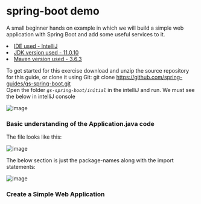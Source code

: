 # spring-boot demo

A small beginner hands on example in which we will build a simple web application with Spring Boot and add some useful services to it.

<u>
  <li>IDE used - <a href="https://www.jetbrains.com/idea/">IntelliJ </a></li>
  <li>JDK version used - <a href="https://www.oracle.com/in/java/technologies/javase-jdk11-downloads.html"> 11.0.10</a></li>
  <li>Maven version used - <a href="https://maven.apache.org/download.cgi#:~:text=3-,Apache%20Maven%203.6.,recommended%20version%20for%20all%20users.">3.6.3</a>
</u>

To get started for this exercise download and unzip the source repository for this guide, or clone it using Git: git clone https://github.com/spring-guides/gs-spring-boot.git <br/>
Open the folder <code><i>gs-spring-boot/initial</i></code> in the intelliJ and run.
We must see the below in intelliJ console

![image](https://user-images.githubusercontent.com/35604118/109785561-41dacf00-7c32-11eb-9104-016130e7f0a3.png)

### Basic understanding of the Application.java code 
The file looks like this:

![image](https://user-images.githubusercontent.com/35604118/110104465-32dc5400-7dcd-11eb-8c5a-ddbaf446388c.png)

The below section is just the package-names along with the import statements: 

 ![image](https://user-images.githubusercontent.com/35604118/110116749-f36a3380-7ddd-11eb-8938-f9474ad2a68d.png)

### Create a Simple Web Application
